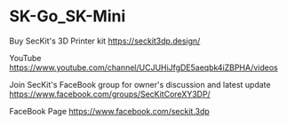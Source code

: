 # SK-Go_SK-Mini

Buy SecKit's 3D Printer kit
https://seckit3dp.design/

YouTube
https://www.youtube.com/channel/UCJUHiJfgDE5aeqbk4iZBPHA/videos

Join SecKit's FaceBook group for owner's discussion and latest update
https://www.facebook.com/groups/SecKitCoreXY3DP/

FaceBook Page
https://www.facebook.com/seckit.3dp

